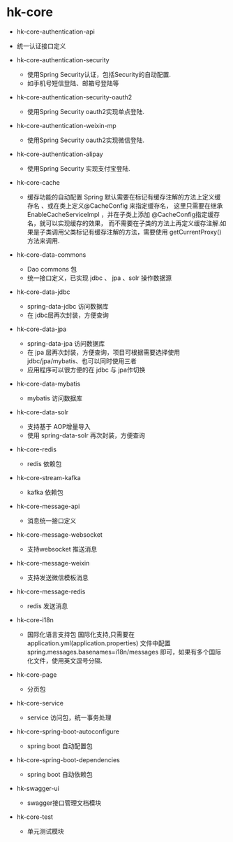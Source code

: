 # hk-core
- hk-core-authentication-api 
 - 统一认证接口定义

- hk-core-authentication-security 
  - 使用Spring Security认证，包括Security的自动配置.
  - 如手机号短信登陆、邮箱号登陆等

- hk-core-authentication-security-oauth2 
	- 使用Spring Security oauth2实现单点登陆.

- hk-core-authentication-weixin-mp 
	- 使用Spring Security oauth2实现微信登陆.
	
- hk-core-authentication-alipay
	- 使用Spring Security 实现支付宝登陆.

- hk-core-cache 
	- 缓存功能的自动配置
Spring 默认需要在标记有缓存注解的方法上定义缓存名 、或在类上定义@CacheConfig 来指定缓存名，
这里只需要在继承 EnableCacheServiceImpl ，并在子类上添加 @CacheConfig指定缓存名，就可以实现缓存的效果，
而不需要在子类的方法上再定义缓存注解.如果是子类调用父类标记有缓存注解的方法，需要使用 getCurrentProxy()方法来调用.

- hk-core-data-commons 
	- Dao commons 包
	- 统一接口定义，已实现 jdbc 、 jpa 、solr 操作数据源
	
- hk-core-data-jdbc  
	- spring-data-jdbc 访问数据库
	- 在 jdbc层再次封装，方便查询

- hk-core-data-jpa  
	- spring-data-jpa 访问数据库
	- 在 jpa 层再次封装，方便查询，项目可根据需要选择使用 jdbc/jpa/mybatis、也可以同时使用三者
	- 应用程序可以很方便的在 jdbc 与 jpa作切换

- hk-core-data-mybatis  
	- mybatis 访问数据库

- hk-core-data-solr 
	- 支持基于 AOP增量导入
	- 使用 spring-data-solr 再次封装，方便查询
	 
- hk-core-redis
	- redis 依赖包
	
- hk-core-stream-kafka
	- kafka 依赖包
	
- hk-core-message-api 
	- 消息统一接口定义
	
- hk-core-message-websocket
	- 支持websocket 推送消息
	
- hk-core-message-weixin
	- 支持发送微信模板消息
	
- hk-core-message-redis
	- redis 发送消息

- hk-core-i18n 
	- 国际化语言支持包
   国际化支持,只需要在application.yml(application.properties) 文件中配置 spring.messages.basenames=i18n/messages 即可，如果有多个国际化文件，使用英文逗号分隔.
 
- hk-core-page
	-  分页包

- hk-core-service
	-  service 访问包，统一事务处理

- hk-core-spring-boot-autoconfigure
	-  spring boot 自动配置包

- hk-core-spring-boot-dependencies
	-  spring boot 自动依赖包

- hk-swagger-ui
	-  swagger接口管理文档模块

- hk-core-test
	-  单元测试模块
